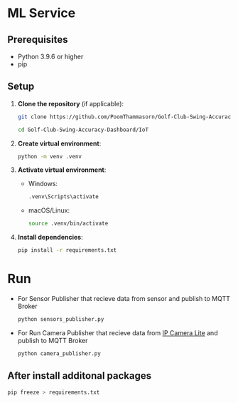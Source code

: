 # ML Service

## Prerequisites

- Python 3.9.6 or higher
- pip

## Setup

1. **Clone the repository** (if applicable):

   ```bash
   git clone https://github.com/PoomThammasorn/Golf-Club-Swing-Accuracy-Dashboard.git

   cd Golf-Club-Swing-Accuracy-Dashboard/IoT
   ```

2. **Create virtual environment**:

   ```bash
   python -m venv .venv
   ```

3. **Activate virtual environment**:

   - Windows:
     ```cmd
     .venv\Scripts\activate
     ```
   - macOS/Linux:
     ```bash
     source .venv/bin/activate
     ```

4. **Install dependencies**:
   ```bash
   pip install -r requirements.txt
   ```

# Run

- For Sensor Publisher that recieve data from sensor and publish to MQTT Broker

  ```bash
  python sensors_publisher.py
  ```

- For Run Camera Publisher that recieve data from [IP Camera Lite](https://apps.apple.com/th/app/ip-camera-lite/id1013455241?l=th) and publish to MQTT Broker

  ```bash
  python camera_publisher.py
  ```

## After install additonal packages

```bash
pip freeze > requirements.txt
```
